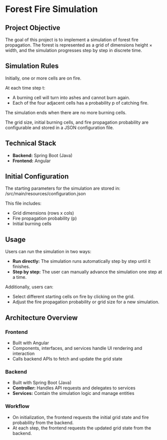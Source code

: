 # Forest Fire Simulation

## Project Objective

The goal of this project is to implement a simulation of forest fire propagation. The forest is represented as a grid of dimensions height × width, and the simulation progresses step by step in discrete time.

## Simulation Rules

Initially, one or more cells are on fire.

At each time step t:

- A burning cell will turn into ashes and cannot burn again.
- Each of the four adjacent cells has a probability p of catching fire.

The simulation ends when there are no more burning cells.

The grid size, initial burning cells, and fire propagation probability are configurable and stored in a JSON configuration file.

## Technical Stack

- **Backend:** Spring Boot (Java)  
- **Frontend:** Angular  

## Initial Configuration

The starting parameters for the simulation are stored in: /src/main/resources/configuration.json


This file includes:

- Grid dimensions (rows x cols)  
- Fire propagation probability (p)  
- Initial burning cells  

## Usage

Users can run the simulation in two ways:

- **Run directly:** The simulation runs automatically step by step until it finishes.  
- **Step by step:** The user can manually advance the simulation one step at a time.  

Additionally, users can:

- Select different starting cells on fire by clicking on the grid.  
- Adjust the fire propagation probability or grid size for a new simulation.  

## Architecture Overview

### Frontend

- Built with Angular  
- Components, interfaces, and services handle UI rendering and interaction  
- Calls backend APIs to fetch and update the grid state  

### Backend

- Built with Spring Boot (Java)  
- **Controller:** Handles API requests and delegates to services  
- **Services:** Contain the simulation logic and manage entities  

### Workflow

- On initialization, the frontend requests the initial grid state and fire probability from the backend.  
- At each step, the frontend requests the updated grid state from the backend.

